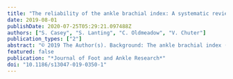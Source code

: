 ```yaml
---
title: "The reliability of the ankle brachial index: A systematic review"
date: 2019-08-01
publishDate: 2020-07-25T05:29:21.097488Z
authors: ["S. Casey", "S. Lanting", "C. Oldmeadow", "V. Chuter"]
publication_types: ["2"]
abstract: "© 2019 The Author(s). Background: The ankle brachial index (ABI) is widely used in clinical practice as a non-invasive method to detect the presence and severity of peripheral arterial disease (PAD). Current guidelines suggest that it should be used to monitor potential progression of PAD in affected individuals. As such, it is important that the test is reliable when used for repeated measurements, by the same or different health practitioners. This systematic review aims to examine the literature to evaluate the inter- and intra-rater reliability of the ABI. Methods: A systematic search of MEDLINE, EMBASE and CINAHL Complete was conducted to 20 January 2019. Two authors independently reviewed and selected relevant studies and extracted the data. Methodological quality was determined using the Quality Appraisal of Reliability (QAREL) Checklist. Results: Fifteen studies of ABI reliability in a range of patient populations were identified as suitable for inclusion in the review: seven considered inter-rater reliability, four intra-rater reliability, and four studies evaluated both inter- and intra-rater reliability. Inter-rater reliability was found to be highly variable, with intraclass correlation coefficients (ICC's) ranging from poor to excellent (ICC 0.42-1.00), while intra-rater also demonstrated considerable variation, with ICCs from 0.42-0.98. Meta-analysis was not possible due to the lack of statistical information reported. Conclusions: Results of included studies suggest the inter- and intra-tester reliability of the ABI is acceptable. However, inconsistencies in obtaining systolic pressure measurements, calculating ABI values, and incomplete reporting of methodologies and statistical analysis make it difficult to determine the validity of the results of included studies. Further research, with more consistent reliability methodology, statistical analysis and reporting conducted in populations at risk of PAD is needed to conclusively determine the ABI reliability."
featured: false
publication: "*Journal of Foot and Ankle Research*"
doi: "10.1186/s13047-019-0350-1"
---
```



